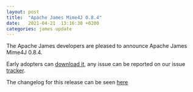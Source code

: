 ```yaml
---
layout: post
title:  "Apache James Mime4J 0.8.4"
date:   2021-04-21  13:16:30 +0200
categories: james update
---
```


The Apache James developers are pleased to announce Apache James Mime4J 0.8.4.

Early adopters can [download it][download], any issue can be reported on our issue [tracker][tracker].

The changelog for this release can be seen [here][changelog]

[tracker]: https://issues.apache.org/jira/browse/MIME4J
[download]: http://james.apache.org/download.cgi#Apache_James_Server
[changelog]: https://github.com/apache/james-mime4j/blob/master/CHANGELOG.md
